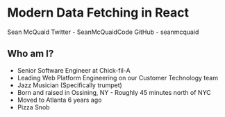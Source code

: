 # Modern Data Fetching in React

Sean McQuaid
Twitter - SeanMcQuaidCode
GitHub - seanmcquaid

## Who am I?

- Senior Software Engineer at Chick-fil-A
- Leading Web Platform Engineering on our Customer Technology team
- Jazz Musician (Specifically trumpet)
- Born and raised in Ossining, NY - Roughly 45 minutes north of NYC
- Moved to Atlanta 6 years ago
- Pizza Snob
